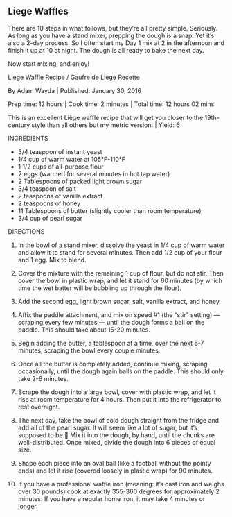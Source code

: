 ## Liege Waffles
There are 10 steps in what follows, but they’re all pretty simple. Seriously. As long as you have a stand mixer, prepping the dough is a snap. Yet it’s also a 2-day process. So I often start my Day 1 mix at 2 in the afternoon and finish it up at 10 at night. The dough is all ready to bake the next day.

Now start mixing, and enjoy!

Liege Waffle Recipe / Gaufre de Liège Recette

By Adam Wayda | Published: January 30, 2016

Prep time: 12 hours | Cook time: 2 minutes | Total time: 12 hours 02 mins

This is an excellent Liège waffle recipe that will get you closer to the 19th-century style than all others but my metric version. | Yield: 6

INGREDIENTS
* 3/4 teaspoon of instant yeast
* 1/4 cup of warm water at 105°F-110°F
* 1 1/2 cups of all-purpose flour
* 2 eggs (warmed for several minutes in hot tap water)
* 2 Tablespoons of packed light brown sugar
* 3/4 teaspoon of salt
* 2 teaspoons of vanilla extract
* 2 teaspoons of honey
* 11 Tablespoons of butter (slightly cooler than room temperature)
* 3/4 cup of pearl sugar

DIRECTIONS

1. In the bowl of a stand mixer, dissolve the yeast in 1/4 cup of warm water and allow it to stand for several minutes. Then add 1/2 cup of your flour and 1 egg. Mix to blend.

2. Cover the mixture with the remaining 1 cup of flour, but do not stir. Then cover the bowl in plastic wrap, and let it stand for 60 minutes (by which time the wet batter will be bubbling up through the flour).

3. Add the second egg, light brown sugar, salt, vanilla extract, and honey.

4. Affix the paddle attachment, and mix on speed #1 (the “stir” setting) — scraping every few minutes — until the dough forms a ball on the paddle. This should take about 15-20 minutes.

5. Begin adding the butter, a tablespoon at a time, over the next 5-7 minutes, scraping the bowl every couple minutes.

6. Once all the butter is completely added, continue mixing, scraping occasionally, until the dough again balls on the paddle. This should only take 2-6 minutes.

7. Scrape the dough into a large bowl, cover with plastic wrap, and let it rise at room temperature for 4 hours. Then put it into the refrigerator to rest overnight.

8. The next day, take the bowl of cold dough straight from the fridge and add all of the pearl sugar. It will seem like a lot of sugar, but it’s supposed to be 🙂 Mix it into the dough, by hand, until the chunks are well-distributed. Once mixed, divide the dough into 6 pieces of equal size.

9. Shape each piece into an oval ball (like a football without the pointy ends) and let it rise (covered loosely in plastic wrap) for 90 minutes.

10. If you have a professional waffle iron (meaning: it’s cast iron and weighs over 30 pounds) cook at exactly 355-360 degrees for approximately 2 minutes. If you have a regular home iron, it may take 4 minutes or longer.
